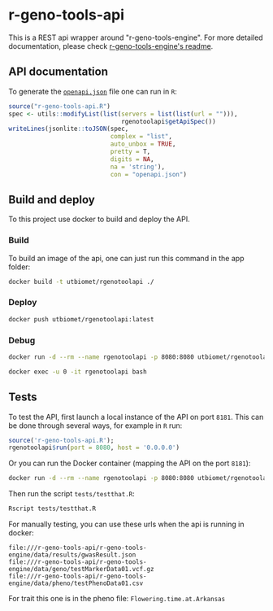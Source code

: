 # r-geno-tools-api

This is a REST api wrapper around "r-geno-tools-engine". For more detailed documentation, please check [r-geno-tools-engine's readme](https://github.com/ut-biomet/r-geno-tools-engine).



## API documentation

To generate the [`openapi.json`](./openapi.json) file one can run in `R`:

```R
source("r-geno-tools-api.R")
spec <- utils::modifyList(list(servers = list(list(url = ""))),
                               rgenotoolapi$getApiSpec())
writeLines(jsonlite::toJSON(spec,
                            complex = "list",
                            auto_unbox = TRUE,
                            pretty = T,
                            digits = NA,
                            na = 'string'),
                            con = "openapi.json")
```

## Build and deploy

To this project use docker to build and deploy the API.

### Build

To build an image of the api, one can just run this command in the app folder:

```sh
docker build -t utbiomet/rgenotoolapi ./
```

### Deploy

```sh
docker push utbiomet/rgenotoolapi:latest
```

### Debug

```sh
docker run -d --rm --name rgenotoolapi -p 8080:8080 utbiomet/rgenotoolapi
```

```sh
docker exec -u 0 -it rgenotoolapi bash
```

## Tests

To test the API, first launch a local instance of the API on port `8181`. This can be done through several ways, for example in `R` run:

```R
source('r-geno-tools-api.R');
rgenotoolapi$run(port = 8080, host = '0.0.0.0')
```

Or you can run the Docker container (mapping the API on the port `8181`):

```sh
docker run -d --rm --name rgenotoolapi -p 8080:8080 utbiomet/rgenotoolapi
```

Then run the script `tests/testthat.R`: 
```sh
Rscript tests/testthat.R
```

For manually testing, you can use these urls when the api is running in docker:

```
file:///r-geno-tools-api/r-geno-tools-engine/data/results/gwasResult.json
file:///r-geno-tools-api/r-geno-tools-engine/data/geno/testMarkerData01.vcf.gz
file:///r-geno-tools-api/r-geno-tools-engine/data/pheno/testPhenoData01.csv
```

For trait this one is in the pheno file: `Flowering.time.at.Arkansas`
